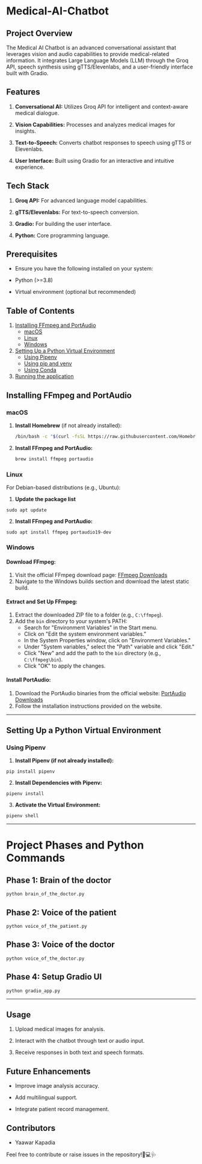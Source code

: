 # Medical-AI-Chatbot


## Project Overview

The Medical AI Chatbot is an advanced conversational assistant that leverages vision and audio capabilities to provide medical-related information. It integrates Large Language Models (LLM) through the Groq API, speech synthesis using gTTS/Elevenlabs, and a user-friendly interface built with Gradio.

## Features

1. **Conversational AI:** Utilizes Groq API for intelligent and context-aware medical dialogue.

2. **Vision Capabilities:** Processes and analyzes medical images for insights.

3. **Text-to-Speech:** Converts chatbot responses to speech using gTTS or Elevenlabs.

4. **User Interface:** Built using Gradio for an interactive and intuitive experience.

## Tech Stack

1. **Groq API:** For advanced language model capabilities.

2. **gTTS/Elevenlabs:** For text-to-speech conversion.

3. **Gradio:** For building the user interface.

4. **Python:** Core programming language.

## Prerequisites

- Ensure you have the following installed on your system:

- Python (>=3.8)

- Virtual environment (optional but recommended)

## Table of Contents

1. [Installing FFmpeg and PortAudio](#installing-ffmpeg-and-portaudio)
   - [macOS](#macos)
   - [Linux](#linux)
   - [Windows](#windows)
2. [Setting Up a Python Virtual Environment](#setting-up-a-python-virtual-environment)
   - [Using Pipenv](#using-pipenv)
   - [Using pip and venv](#using-pip-and-venv)
   - [Using Conda](#using-conda)
3. [Running the application](#project-phases-and-python-commands)


## Installing FFmpeg and PortAudio

### macOS

1. **Install Homebrew** (if not already installed):

   ```bash
   /bin/bash -c "$(curl -fsSL https://raw.githubusercontent.com/Homebrew/install/HEAD/install.sh)"
   ```

2. **Install FFmpeg and PortAudio:**

   ```bash
   brew install ffmpeg portaudio
   ```


### Linux
For Debian-based distributions (e.g., Ubuntu):

1. **Update the package list**

```
sudo apt update
```

2. **Install FFmpeg and PortAudio:**
```
sudo apt install ffmpeg portaudio19-dev
```

### Windows

#### Download FFmpeg:
1. Visit the official FFmpeg download page: [FFmpeg Downloads](https://ffmpeg.org/download.html)
2. Navigate to the Windows builds section and download the latest static build.

#### Extract and Set Up FFmpeg:
1. Extract the downloaded ZIP file to a folder (e.g., `C:\ffmpeg`).
2. Add the `bin` directory to your system's PATH:
   - Search for "Environment Variables" in the Start menu.
   - Click on "Edit the system environment variables."
   - In the System Properties window, click on "Environment Variables."
   - Under "System variables," select the "Path" variable and click "Edit."
   - Click "New" and add the path to the `bin` directory (e.g., `C:\ffmpeg\bin`).
   - Click "OK" to apply the changes.

#### Install PortAudio:
1. Download the PortAudio binaries from the official website: [PortAudio Downloads](http://www.portaudio.com/download.html)
2. Follow the installation instructions provided on the website.

---

## Setting Up a Python Virtual Environment

### Using Pipenv
1. **Install Pipenv (if not already installed):**  
```
pip install pipenv
```

2. **Install Dependencies with Pipenv:** 

```
pipenv install
```

3. **Activate the Virtual Environment:** 

```
pipenv shell
```

---

# Project Phases and Python Commands

## Phase 1: Brain of the doctor
```
python brain_of_the_doctor.py
```

## Phase 2: Voice of the patient
```
python voice_of_the_patient.py
```

## Phase 3: Voice of the doctor
```
python voice_of_the_doctor.py
```

## Phase 4: Setup Gradio UI
```
python gradio_app.py
```

---

## Usage

1. Upload medical images for analysis.

2. Interact with the chatbot through text or audio input.
  
3. Receive responses in both text and speech formats.

## Future Enhancements

- Improve image analysis accuracy.

- Add multilingual support.

- Integrate patient record management.

## Contributors

- Yaawar Kapadia

Feel free to contribute or raise issues in the repository!🚀💻🩺
